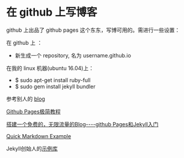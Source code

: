 在 github 上写博客
================
github 上出品了 github pages 这个东东，写博可用的。需进行一些设置：

在 github 上 ：
* 新生成一个 repository, 名为 username.github.io

在我的 linux 机器(ubuntu 16.04)上：
* $ sudo apt-get install ruby-full
* $ sudo gem install jekyll bundler

参考别人的 [blog](https://github.com/mmistakes/hpstr-jekyll-theme)

[Github Pages极简教程](http://yanping.me/cn/blog/2012/03/18/github-pages-step-by-step/)

[搭建一个免费的，无限流量的Blog----github Pages和Jekyll入门](http://www.ruanyifeng.com/blog/2012/08/blogging_with_jekyll.html)

[Quick Markdown Example](http://www.unexpected-vortices.com/sw/rippledoc/quick-markdown-example.html)

Jekyll创始人的[示例库](https://github.com/mojombo/tpw)

